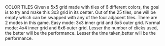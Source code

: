 COLOR TILES
Given a 5x5 grid made with tiles of 6 different colors, the goal is to try and make this 3x3 grid in its center. Out of the 25 tiles, one will be empty which can be swapped with any of the four adjacent tiles. There are 2 modes in this game. Easy mode: 3x3 inner grid and 5x5 outer grid. Normal mode: 4x4 inner grid and 6x6 outer grid. Lesser the number of clicks used, the better will be the performance. Lesser the time taken,better will be the performance.